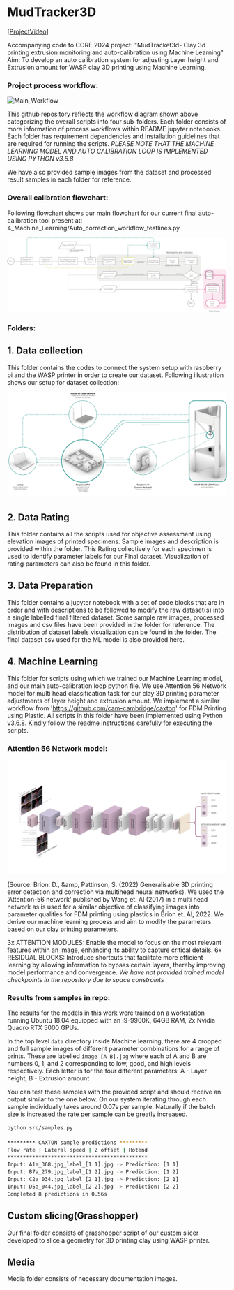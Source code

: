 # MudTracker3D
[[ProjectVideo](https://youtu.be/TLkMxpruhxE)]

Accompanying code to CORE 2024 project: "MudTracket3d- Clay 3d printing extrusion monitoring and auto-calibration using Machine Learning"
Aim: To develop an auto calibration system for adjusting Layer height and Extrusion amount for WASP clay 3D printing using Machine Learning.
### Project process workflow:
![Main_Workflow](https://github.com/Nova7397/MudTracker3D/blob/main/media/Main%20Workflow.png)

This github repository reflects the workflow diagram shown above categorizing the overall scripts into four sub-folders. Each folder consists of more information of process workflows within README jupyter notebooks. Each folder has requirement dependencies and installation guidelines that are required for running the scripts. 
*PLEASE NOTE THAT THE MACHINE LEARNING MODEL AND AUTO CALIBRATION LOOP IS IMPLEMENTED USING PYTHON v3.6.8*

We have also provided sample images from the dataset and processed result samples in each folder for reference. 

### Overall calibration flowchart:
Following flowchart shows our main flowchart for our current final auto-calibration tool present at: 4_Machine_Learning/Auto_correction_workflow_testlines.py

![Main Flowchart](https://github.com/Nova7397/MudTracker3D/blob/main/media/Main_Flowchart.png)

### Folders: 
## 1. Data collection 
This folder contains the codes to connect the system setup with raspberry pi and the WASP printer in order to create our dataset. Following illustration shows our setup for dataset collection:

![Hardware Setup](https://github.com/Nova7397/MudTracker3D/blob/main/media/Hardware%20Setup.png)

## 2. Data Rating
This folder contains all the scripts used for objective assessment using elevation images of printed specimens. Sample images and description is provided within the folder. This Rating collectively for each specimen is used to identify parameter labels for our Final dataset. Visualization of rating parameters can also be found in this folder.

## 3. Data Preparation
This folder contains a jupyter notebook with a set of code blocks that are in order and with descriptions to be followed to modify the raw dataset(s) into a single labelled final filtered dataset. Some sample raw images, processed images and csv files have been provided in the folder for reference. 
The distribution of dataset labels visualization can be found in the folder.
The final dataset csv used for the ML model is also provided here.

## 4. Machine Learning
This folder for scripts using which we trained our Machine Learning model, and our main auto-calibration loop python file. 
We use Attention 56 Network model for multi head classification task for our clay 3D printing parameter adjustments of layer height and extrusion amount. We implement a similar workflow from 'https://github.com/cam-cambridge/caxton' for FDM Printing using Plastic. All scripts in this folder have been implemented using Python v3.6.8. Kindly follow the readme instructions carefully for executing the scripts.

### Attention 56 Network model:
![MLmodel](https://github.com/Nova7397/MudTracker3D/blob/main/media/ML%20model.png)

(Source: Brion. D., &amp, Pattinson, S. (2022) Generalisable 3D printing error detection and correction via multihead neural networks). We used the ‘Attention-56 network’ published by Wang et. Al (2017) in a multi head network as is used for a similar objective of classifying images into parameter qualities for FDM printing using plastics in Brion et. Al, 2022. We derive our machine learning process and aim to modify the parameters based on our clay printing parameters. 

3x ATTENTION MODULES: 
Enable the model to focus on the most relevant features within an image, enhancing its ability to capture critical details.
6x RESIDUAL BLOCKS: 
Introduce shortcuts that facilitate more efficient learning by allowing information to bypass certain layers, thereby improving model performance and convergence.
*We have not provided trained model checkpoints in the repository due to space constraints*

### Results from samples in repo:

The results for the models in this work were trained on a workstation running Ubuntu 18.04 equipped with an i9-9900K, 64GB RAM, 2x Nvidia Quadro RTX 5000 GPUs.

In the top level `data` directory inside Machine learning, there are 4 cropped and full sample images of different parameter combinations for a range of prints. These are labelled `image [A B].jpg` where each of A and  B are numbers 0, 1, and 2 corresponding to low, good, and high levels respectively. Each letter is for the four different parameters: A - Layer height, B - Extrusion amount

You can test these samples with the provided script and should receive an output similar to the one below. On our system iterating through each sample individually takes around 0.07s per sample. Naturally if the batch size is increased the rate per sample can be greatly increased.

```bash 
python src/samples.py

********* CAXTON sample predictions *********
Flow rate | Lateral speed | Z offset | Hotend
*********************************************
Input: A1m_368.jpg_label_[1 1].jpg -> Prediction: [1 1]
Input: B7a_279.jpg_label_[1 2].jpg -> Prediction: [1 2]
Input: C2a_034.jpg_label_[2 1].jpg -> Prediction: [2 1]
Input: D5a_044.jpg_label_[2 2].jpg -> Prediction: [2 2]
Completed 8 predictions in 0.56s
```

## Custom slicing(Grasshopper)
Our final folder consists of grasshopper script of our custom slicer developed to slice a geometry for 3D printing clay using WASP printer.

## Media
Media folder consists of necessary documentation images.
